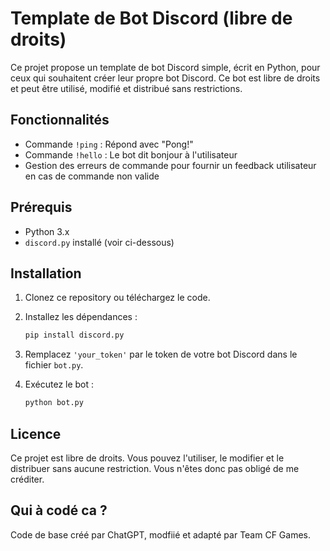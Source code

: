 # Template de Bot Discord (libre de droits)

Ce projet propose un template de bot Discord simple, écrit en Python, pour ceux qui souhaitent créer leur propre bot Discord. Ce bot est libre de droits et peut être utilisé, modifié et distribué sans restrictions.

## Fonctionnalités

- Commande `!ping` : Répond avec "Pong!"
- Commande `!hello` : Le bot dit bonjour à l'utilisateur
- Gestion des erreurs de commande pour fournir un feedback utilisateur en cas de commande non valide

## Prérequis

- Python 3.x
- `discord.py` installé (voir ci-dessous)

## Installation

1. Clonez ce repository ou téléchargez le code.
2. Installez les dépendances :

    ```bash
    pip install discord.py
    ```

3. Remplacez `'your_token'` par le token de votre bot Discord dans le fichier `bot.py`.
4. Exécutez le bot :

    ```bash
    python bot.py
    ```

## Licence

Ce projet est libre de droits. Vous pouvez l'utiliser, le modifier et le distribuer sans aucune restriction. Vous n'êtes donc pas obligé de me créditer.

## Qui à codé ca ?
Code de base créé par ChatGPT, modfiié et adapté par Team CF Games.

